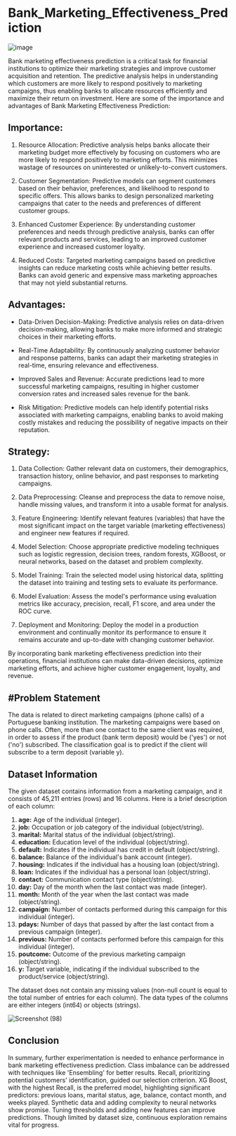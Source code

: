 # Bank_Marketing_Effectiveness_Prediction

![image](https://github.com/Sankhdeep/Bank_Marketing_Effectiveness_Prediction-Classification/assets/119426983/9cc48120-32bc-47ab-a350-c5301bd50b25)

Bank marketing effectiveness prediction is a critical task for financial institutions to optimize their marketing strategies and improve customer acquisition and retention. The predictive analysis helps in understanding which customers are more likely to respond positively to marketing campaigns, thus enabling banks to allocate resources efficiently and maximize their return on investment. Here are some of the importance and advantages of Bank Marketing Effectiveness Prediction:

**Importance:**
---
1. Resource Allocation: Predictive analysis helps banks allocate their marketing budget more effectively by focusing on customers who are more likely to respond positively to marketing efforts. This minimizes wastage of resources on uninterested or unlikely-to-convert customers.

2. Customer Segmentation: Predictive models can segment customers based on their behavior, preferences, and likelihood to respond to specific offers. This allows banks to design personalized marketing campaigns that cater to the needs and preferences of different customer groups.

3. Enhanced Customer Experience: By understanding customer preferences and needs through predictive analysis, banks can offer relevant products and services, leading to an improved customer experience and increased customer loyalty.

4. Reduced Costs: Targeted marketing campaigns based on predictive insights can reduce marketing costs while achieving better results. Banks can avoid generic and expensive mass marketing approaches that may not yield substantial returns.

**Advantages:**
---
* Data-Driven Decision-Making: Predictive analysis relies on data-driven decision-making, allowing banks to make more informed and strategic choices in their marketing efforts.

* Real-Time Adaptability: By continuously analyzing customer behavior and response patterns, banks can adapt their marketing strategies in real-time, ensuring relevance and effectiveness.

* Improved Sales and Revenue: Accurate predictions lead to more successful marketing campaigns, resulting in higher customer conversion rates and increased sales revenue for the bank.

* Risk Mitigation: Predictive models can help identify potential risks associated with marketing campaigns, enabling banks to avoid making costly mistakes and reducing the possibility of negative impacts on their reputation.

**Strategy:**
---

1. Data Collection: Gather relevant data on customers, their demographics, transaction history, online behavior, and past responses to marketing campaigns.

2. Data Preprocessing: Cleanse and preprocess the data to remove noise, handle missing values, and transform it into a usable format for analysis.

3. Feature Engineering: Identify relevant features (variables) that have the most significant impact on the target variable (marketing effectiveness) and engineer new features if required.

4. Model Selection: Choose appropriate predictive modeling techniques such as logistic regression, decision trees, random forests, XGBoost, or neural networks, based on the dataset and problem complexity.

5. Model Training: Train the selected model using historical data, splitting the dataset into training and testing sets to evaluate its performance.

6. Model Evaluation: Assess the model's performance using evaluation metrics like accuracy, precision, recall, F1 score, and area under the ROC curve.

7. Deployment and Monitoring: Deploy the model in a production environment and continually monitor its performance to ensure it remains accurate and up-to-date with changing customer behavior.


By incorporating bank marketing effectiveness prediction into their operations, financial institutions can make data-driven decisions, optimize marketing efforts, and achieve higher customer engagement, loyalty, and revenue.

#**Problem Statement**
---

The data is related to direct marketing campaigns (phone calls) of a Portuguese banking institution. The marketing campaigns were based on phone calls. Often, more than one contact to the same client was required, in order to assess if the product (bank term deposit) would be ('yes') or not ('no') subscribed. The classification goal is to predict if the client will subscribe to a term deposit (variable y).

**Dataset Information**
---
The given dataset contains information from a marketing campaign, and it consists of 45,211 entries (rows) and 16 columns. Here is a brief description of each column:

1. **age:** Age of the individual (integer).
2. **job:** Occupation or job category of the individual (object/string).
3. **marital:** Marital status of the individual (object/string).
4. **education:** Education level of the individual (object/string).
5. **default:** Indicates if the individual has credit in default (object/string).
6. **balance:** Balance of the individual's bank account (integer).
7. **housing:** Indicates if the individual has a housing loan (object/string).
8. **loan:** Indicates if the individual has a personal loan (object/string).
9. **contact:** Communication contact type (object/string).
10. **day:** Day of the month when the last contact was made (integer).
11. **month:** Month of the year when the last contact was made (object/string).
12. **campaign:** Number of contacts performed during this campaign for this individual (integer).
13. **pdays:** Number of days that passed by after the last contact from a previous campaign (integer).
14. **previous:** Number of contacts performed before this campaign for this individual (integer).
15. **poutcome:** Outcome of the previous marketing campaign (object/string).
16. **y:** Target variable, indicating if the individual subscribed to the product/service (object/string).

The dataset does not contain any missing values (non-null count is equal to the total number of entries for each column). The data types of the columns are either integers (int64) or objects (strings).

![Screenshot (98)](https://github.com/NamiraMujawar/Bank_Marketing_Effectiveness_Prediction/assets/120715329/3b2502f4-18cc-457b-a2d3-7f23acba64cc)


**Conclusion**
---
In summary, further experimentation is needed to enhance performance in bank marketing effectiveness prediction. Class imbalance can be addressed with techniques like 'Ensembling' for better results. Recall, prioritizing potential customers' identification, guided our selection criterion. XG Boost, with the highest Recall, is the preferred model, highlighting significant predictors: previous loans, marital status, age, balance, contact month, and weeks played. Synthetic data and adding complexity to neural networks show promise. Tuning thresholds and adding new features can improve predictions. Though limited by dataset size, continuous exploration remains vital for progress.



